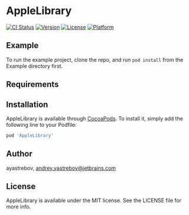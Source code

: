 # AppleLibrary

[![CI Status](https://img.shields.io/travis/ayastrebov/AppleLibrary.svg?style=flat)](https://travis-ci.org/ayastrebov/AppleLibrary)
[![Version](https://img.shields.io/cocoapods/v/AppleLibrary.svg?style=flat)](https://cocoapods.org/pods/AppleLibrary)
[![License](https://img.shields.io/cocoapods/l/AppleLibrary.svg?style=flat)](https://cocoapods.org/pods/AppleLibrary)
[![Platform](https://img.shields.io/cocoapods/p/AppleLibrary.svg?style=flat)](https://cocoapods.org/pods/AppleLibrary)

## Example

To run the example project, clone the repo, and run `pod install` from the Example directory first.

## Requirements

## Installation

AppleLibrary is available through [CocoaPods](https://cocoapods.org). To install
it, simply add the following line to your Podfile:

```ruby
pod 'AppleLibrary'
```

## Author

ayastrebov, andrey.yastrebov@jetbrains.com

## License

AppleLibrary is available under the MIT license. See the LICENSE file for more info.
